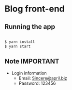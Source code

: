 # Blog front-end

## Running the app

```bash

$ yarn install
$ yarn start

```

## Note IMPORTANT

-   Login information
    -   Email: Sincere@april.biz
    -   Password: 123456
